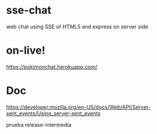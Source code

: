 # sse-chat
web chat using SSE of HTML5 and express on server side

# on-live!

https://pokimonchat.herokuapp.com/

# Doc

https://developer.mozilla.org/en-US/docs/Web/API/Server-sent_events/Using_server-sent_events


prueba release-intermedia
